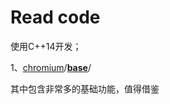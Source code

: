 # Read code

使用C++14开发；

1、[chromium](https://github.com/chromium/chromium)/**[base](https://github.com/chromium/chromium/tree/master/base)**/

其中包含非常多的基础功能，值得借鉴

